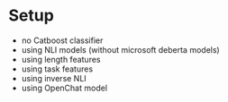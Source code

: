 # Setup

- no Catboost classifier
- using NLI models (without microsoft deberta models)
- using length features
- using task features
- using inverse NLI
- using OpenChat model
